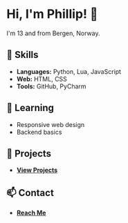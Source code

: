 # Hi, I'm Phillip! 👋

I'm 13 and from Bergen, Norway.

## 🧰 Skills
- **Languages:** Python, Lua, JavaScript
- **Web:** HTML, CSS
- **Tools:** GitHub, PyCharm

## 🌱 Learning
- Responsive web design
- Backend basics

## 🔭 Projects
- **[View Projects](https://philliphat.com/projects)**

## 📫 Contact
- **[Reach Me](https://philliphat.com/contact)**
